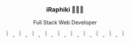 <p align="center" width="300">
   <!-- <img align="center" width="200" src="" /> -->
   <h3 align="center">iRaphiki 👨🏻‍💻</h3>
</p>
<p align="center">Full Stack Web Developer</p>

<p align="center">
  <a href="https://laravel.com/" target="_blank">
    <img width="6%" src="https://www.svgrepo.com/show/353985/laravel.svg" alt="Laravel"/>
  </a>
  <a href="https://fastapi.tiangolo.com/" target="_blank">
    <img width="6%" src="https://www.svgrepo.com/show/330413/fastapi.svg" alt="FastAPI"/>
  </a>
  <a href="https://www.python.org/" target="_blank">
    <img width="6%" alt="Python" src="https://www.svgrepo.com/show/374016/python.svg"/>
  </a>
  <a href="https://www.typescriptlang.org/" target="_blank">
    <img width="6%" alt="TypeScript" src="https://www.svgrepo.com/show/374146/typescript-official.svg"/>
  </a>
  <a href="https://www.mysql.com/" target="_blank">
    <img width="6%" alt="MySQL" src="https://www.svgrepo.com/show/373848/mysql.svg"/>
  </a>
  <a href="https://www.mongodb.com/" target="_blank">
    <img width="6%" alt="MongoDB" src="https://www.svgrepo.com/show/373845/mongo.svg"/>
  </a>
  <a href="https://www.postgresql.org/">
    <img width="6%" alt="PostgreSQL" src="https://www.svgrepo.com/show/354200/postgresql.svg"/>
  </a>
  <a href="https://www.jenkins.io/">
    <img width="6%" alt="Jenkins" src="https://www.svgrepo.com/show/353929/jenkins.svg"/>
  </a>
  <a href="https://www.docker.com/">
    <img width="6%" alt="Docker" src="https://www.svgrepo.com/show/373553/docker.svg"/>
  </a>
  <a href="https://git-scm.com/">
    <img width="6%" alt="Git" src="https://www.svgrepo.com/show/373624/git2.svg"/>
  </a>
</p>
